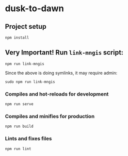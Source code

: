 # dusk-to-dawn

## Project setup
```
npm install
```

## Very Important! Run `link-mngis` script:
```
npm run link-mngis
```

Since the above is doing symlinks, it may require admin:

```
sudo npm run link-mngis
```

### Compiles and hot-reloads for development
```
npm run serve
```

### Compiles and minifies for production
```
npm run build
```

### Lints and fixes files
```
npm run lint
```
